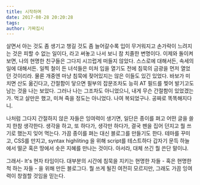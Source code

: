 ```yaml
---
title: 시작하며
date: 2017-08-28 20:20:28
tags:
author: 가짜집시
---
```




살면서 아는 것도 좀 생기고 챙길 것도 좀 늘어갈수록 입이 무거워지고 손가락이 느려지는 것은 피할 수 없는 일이다, 라고 써놓고 나서 보니 참 치졸한 변명이다. 이제와 돌이켜보면, 나의 현명한 친구들은 그다지 시끄럽게 떠들지 않았다. 스스로에 대해서든, 속세의 일에 대해서든. 일찍 철이 든 녀석들은 미처 입을 열기도 전에 침묵의 금광을 먼저 열었던 것이리라. 물론 개중엔 마냥 침묵에 젖어있지는 않은 이들도 있긴 있었다. 바보가 미치면 산도 옮긴다고, 간절함이 닿으면 필부의 잡문조차도 능히 AT 필드를 찢어 발기고도 남는 것을 나는 보았다. 그러나 나는 그조차도 아니었으니, 내게 무슨 간절함이 있었겠는가. 먹고 살만은 했고, 미쳐 죽을 정도는 아니었다. 나여 복되었구나. 공짜로 똑똑해지다니. 



나처럼 그다지 간절하지 않은 자들은 잉여력이 생기면, 일단은 종이를 펴고 어떤 글을 쓸지 한참 생각한다. 생각을 하고, 또 하다가, 생각만 하다가, 결국 펜을 집어 던지고 뭘 쓰기로 했는지 잊어 먹는다. 가끔 종이를 펴는 대신 블로그를 만들기도 한다. 테마를 꾸미고, CSS를 만지고, syntax highliting 을 위해 script를 테스트하다 갑자기 문득 하늘에서 떨군 혹은 땅에서 솟은 지혜를 만나는 것이다. 아서라, 대체 쓰긴 뭘 쓴단 말이냐. 



그래서- It's 현자 타임이다. 대부분의 시간에 침묵을 지키는 현명한 자들 - 혹은 현명한척 하는 자들 - 을 위해 만든 블로그다. 뭘 쓰게 될진 여전히 모르지만, 그래도 가끔 잉여력이 창궐할 것임을 믿는다.  